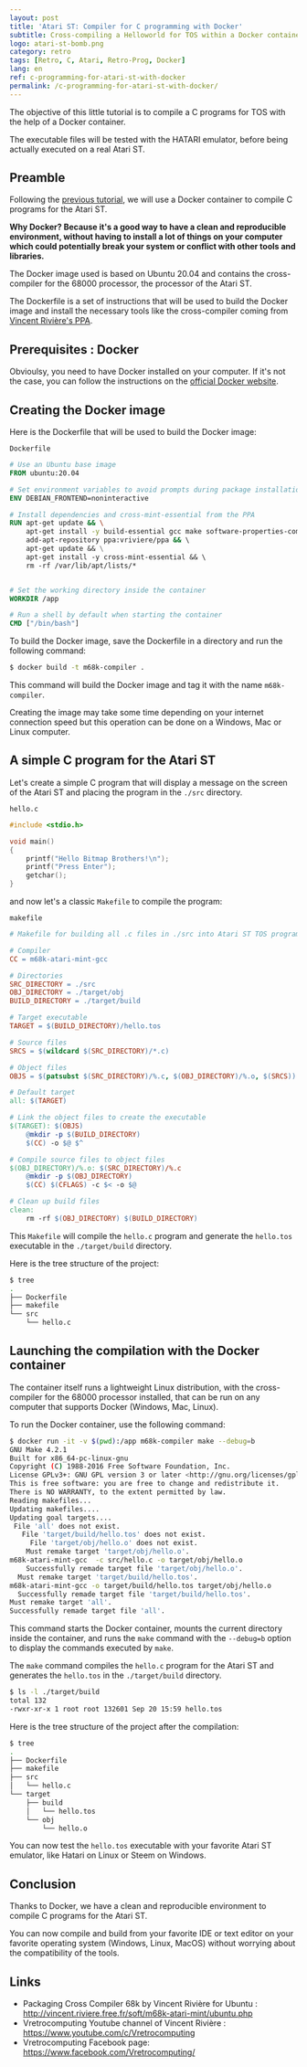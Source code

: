 ```yaml
---
layout: post
title: 'Atari ST: Compiler for C programming with Docker'
subtitle: Cross-compiling a Helloworld for TOS within a Docker container
logo: atari-st-bomb.png
category: retro
tags: [Retro, C, Atari, Retro-Prog, Docker]
lang: en
ref: c-programming-for-atari-st-with-docker
permalink: /c-programming-for-atari-st-with-docker/
---
```


<div class="intro" markdown='1'>

The objective of this little tutorial is to compile a C programs for TOS with the help of a Docker container.

The executable files will be tested with the HATARI emulator, before being actually executed on a real Atari ST.
</div>
<!--excerpt-->


## Preamble

Following the [previous tutorial](/c-programming-for-atari-st-with-linux/), we will use a Docker container to compile C programs for the Atari ST.

**Why Docker? Because it's a good way to have a clean and reproducible environment, without having to install a lot of things on your computer which could potentially break your system or conflict with other tools and libraries.**

The Docker image used is based on Ubuntu 20.04 and contains the cross-compiler for the 68000 processor, the processor of the Atari ST.

The Dockerfile is a set of instructions that will be used to build the Docker image and install the necessary tools like the cross-compiler coming from [Vincent Rivière's PPA](http://vincent.riviere.free.fr/soft/m68k-atari-mint/ubuntu.php).

## Prerequisites : Docker

Obvioulsy, you need to have Docker installed on your computer. If it's not the case, you can follow the instructions on the [official Docker website](https://docs.docker.com/get-docker/).

## Creating the Docker image

Here is the Dockerfile that will be used to build the Docker image:

`Dockerfile`
```dockerfile
# Use an Ubuntu base image
FROM ubuntu:20.04

# Set environment variables to avoid prompts during package installation
ENV DEBIAN_FRONTEND=noninteractive

# Install dependencies and cross-mint-essential from the PPA
RUN apt-get update && \
    apt-get install -y build-essential gcc make software-properties-common && \
    add-apt-repository ppa:vriviere/ppa && \        
    apt-get update && \
    apt-get install -y cross-mint-essential && \    
    rm -rf /var/lib/apt/lists/*


# Set the working directory inside the container
WORKDIR /app

# Run a shell by default when starting the container
CMD ["/bin/bash"]
```

To build the Docker image, save the Dockerfile in a directory and run the following command:

```bash
$ docker build -t m68k-compiler .
```

This command will build the Docker image and tag it with the name `m68k-compiler`.

Creating the image may take some time depending on your internet connection speed but this operation can be done on a Windows, Mac or Linux computer.

## A simple C program for the Atari ST

Let's create a simple C program that will display a message on the screen of the Atari ST and placing the program in the `./src` directory.

`hello.c`
```c
#include <stdio.h>

void main()
{
    printf("Hello Bitmap Brothers!\n");
    printf("Press Enter");
    getchar();
}
```

and now let's a classic `Makefile` to compile the program:

`makefile`
```makefile
# Makefile for building all .c files in ./src into Atari ST TOS programs

# Compiler 
CC = m68k-atari-mint-gcc

# Directories
SRC_DIRECTORY = ./src
OBJ_DIRECTORY = ./target/obj
BUILD_DIRECTORY = ./target/build

# Target executable
TARGET = $(BUILD_DIRECTORY)/hello.tos

# Source files
SRCS = $(wildcard $(SRC_DIRECTORY)/*.c)

# Object files
OBJS = $(patsubst $(SRC_DIRECTORY)/%.c, $(OBJ_DIRECTORY)/%.o, $(SRCS))

# Default target
all: $(TARGET)

# Link the object files to create the executable
$(TARGET): $(OBJS)
	@mkdir -p $(BUILD_DIRECTORY)
	$(CC) -o $@ $^

# Compile source files to object files
$(OBJ_DIRECTORY)/%.o: $(SRC_DIRECTORY)/%.c
	@mkdir -p $(OBJ_DIRECTORY)
	$(CC) $(CFLAGS) -c $< -o $@

# Clean up build files
clean:
	rm -rf $(OBJ_DIRECTORY) $(BUILD_DIRECTORY)
```

This `Makefile` will compile the `hello.c` program and generate the `hello.tos` executable in the `./target/build` directory.

Here is the tree structure of the project:

```bash
$ tree
.
├── Dockerfile
├── makefile
└── src
    └── hello.c
```

## Launching the compilation with the Docker container

The container itself runs a lightweight Linux distribution, with the cross-compiler for the 68000 processor installed, that can be run on any computer that supports Docker (Windows, Mac, Linux).

To run the Docker container, use the following command:

```bash
$ docker run -it -v $(pwd):/app m68k-compiler make --debug=b
GNU Make 4.2.1
Built for x86_64-pc-linux-gnu
Copyright (C) 1988-2016 Free Software Foundation, Inc.
License GPLv3+: GNU GPL version 3 or later <http://gnu.org/licenses/gpl.html>
This is free software: you are free to change and redistribute it.
There is NO WARRANTY, to the extent permitted by law.
Reading makefiles...
Updating makefiles....
Updating goal targets....
 File 'all' does not exist.
   File 'target/build/hello.tos' does not exist.
     File 'target/obj/hello.o' does not exist.
    Must remake target 'target/obj/hello.o'.
m68k-atari-mint-gcc  -c src/hello.c -o target/obj/hello.o
    Successfully remade target file 'target/obj/hello.o'.
  Must remake target 'target/build/hello.tos'.
m68k-atari-mint-gcc -o target/build/hello.tos target/obj/hello.o
  Successfully remade target file 'target/build/hello.tos'.
Must remake target 'all'.
Successfully remade target file 'all'.
```

This command starts the Docker container, mounts the current directory inside the container, and runs the `make` command with the `--debug=b` option to display the commands executed by `make`.

The `make` command compiles the `hello.c` program for the Atari ST and generates the `hello.tos` in the `./target/build` directory. 

```bash
$ ls -l ./target/build
total 132
-rwxr-xr-x 1 root root 132601 Sep 20 15:59 hello.tos
```

Here is the tree structure of the project after the compilation:

```bash
$ tree
.
├── Dockerfile
├── makefile
├── src
│   └── hello.c
└── target
    ├── build
    │   └── hello.tos
    └── obj
        └── hello.o
```      

You can now test the `hello.tos` executable with your favorite Atari ST emulator, like Hatari on Linux or Steem on Windows.

## Conclusion

Thanks to Docker, we have a clean and reproducible environment to compile C programs for the Atari ST.

You can now compile and build from your favorite IDE or text editor on your favorite operating system (Windows, Linux, MacOS) without worrying about the compatibility of the tools.

## Links
- Packaging Cross Compiler 68k by Vincent Rivière for Ubuntu : <http://vincent.riviere.free.fr/soft/m68k-atari-mint/ubuntu.php>
- Vretrocomputing Youtube channel of Vincent Rivière : <https://www.youtube.com/c/Vretrocomputing>
- Vretrocomputing Facebook page: <https://www.facebook.com/Vretrocomputing/>
